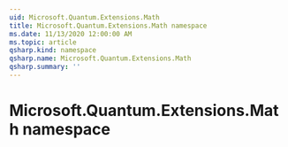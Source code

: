 ```yaml
---
uid: Microsoft.Quantum.Extensions.Math
title: Microsoft.Quantum.Extensions.Math namespace
ms.date: 11/13/2020 12:00:00 AM
ms.topic: article
qsharp.kind: namespace
qsharp.name: Microsoft.Quantum.Extensions.Math
qsharp.summary: ''
---
```


# Microsoft.Quantum.Extensions.Math namespace



